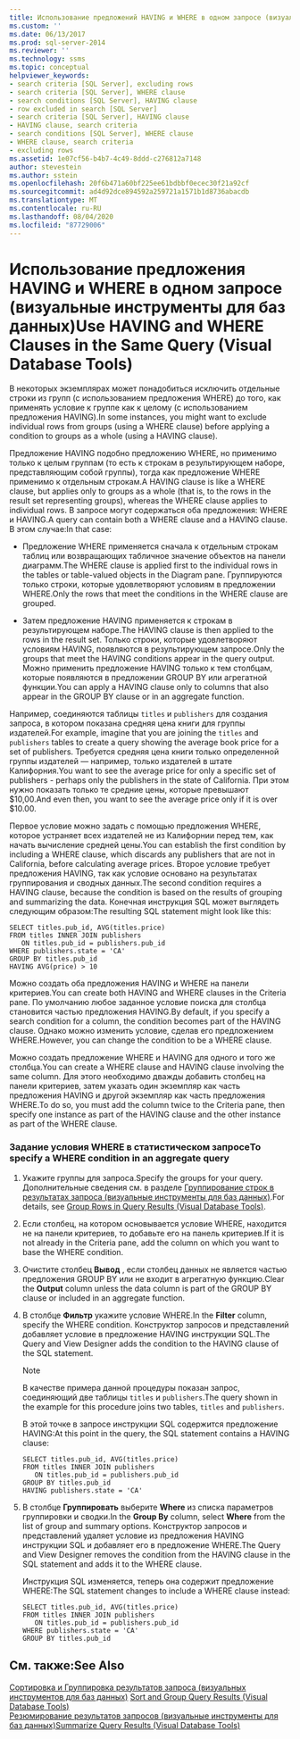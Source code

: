 ```yaml
---
title: Использование предложений HAVING и WHERE в одном запросе (визуальные инструменты для баз данных) | Документация Майкрософт
ms.custom: ''
ms.date: 06/13/2017
ms.prod: sql-server-2014
ms.reviewer: ''
ms.technology: ssms
ms.topic: conceptual
helpviewer_keywords:
- search criteria [SQL Server], excluding rows
- search criteria [SQL Server], WHERE clause
- search conditions [SQL Server], HAVING clause
- row excluded in search [SQL Server]
- search criteria [SQL Server], HAVING clause
- HAVING clause, search criteria
- search conditions [SQL Server], WHERE clause
- WHERE clause, search criteria
- excluding rows
ms.assetid: 1e07cf56-b4b7-4c49-8ddd-c276812a7148
author: stevestein
ms.author: sstein
ms.openlocfilehash: 20f6b471a60bf225ee61bdbbf0ecec30f21a92cf
ms.sourcegitcommit: ad4d92dce894592a259721a1571b1d8736abacdb
ms.translationtype: MT
ms.contentlocale: ru-RU
ms.lasthandoff: 08/04/2020
ms.locfileid: "87729006"
---
```

# <a name="use-having-and-where-clauses-in-the-same-query-visual-database-tools"></a><span data-ttu-id="683e9-102">Использование предложения HAVING и WHERE в одном запросе (визуальные инструменты для баз данных)</span><span class="sxs-lookup"><span data-stu-id="683e9-102">Use HAVING and WHERE Clauses in the Same Query (Visual Database Tools)</span></span>
  <span data-ttu-id="683e9-103">В некоторых экземплярах может понадобиться исключить отдельные строки из групп (с использованием предложения WHERE) до того, как применять условие к группе как к целому (с использованием предложения HAVING).</span><span class="sxs-lookup"><span data-stu-id="683e9-103">In some instances, you might want to exclude individual rows from groups (using a WHERE clause) before applying a condition to groups as a whole (using a HAVING clause).</span></span>  
  
 <span data-ttu-id="683e9-104">Предложение HAVING подобно предложению WHERE, но применимо только к целым группам (то есть к строкам в результирующем наборе, представляющим собой группы), тогда как предложение WHERE применимо к отдельным строкам.</span><span class="sxs-lookup"><span data-stu-id="683e9-104">A HAVING clause is like a WHERE clause, but applies only to groups as a whole (that is, to the rows in the result set representing groups), whereas the WHERE clause applies to individual rows.</span></span> <span data-ttu-id="683e9-105">В запросе могут содержаться оба предложения: WHERE и HAVING.</span><span class="sxs-lookup"><span data-stu-id="683e9-105">A query can contain both a WHERE clause and a HAVING clause.</span></span> <span data-ttu-id="683e9-106">В этом случае:</span><span class="sxs-lookup"><span data-stu-id="683e9-106">In that case:</span></span>  
  
-   <span data-ttu-id="683e9-107">Предложение WHERE применяется сначала к отдельным строкам таблиц или возвращающих табличное значение объектов на панели диаграмм.</span><span class="sxs-lookup"><span data-stu-id="683e9-107">The WHERE clause is applied first to the individual rows in the tables or table-valued objects in the Diagram pane.</span></span> <span data-ttu-id="683e9-108">Группируются только строки, которые удовлетворяют условиям в предложении WHERE.</span><span class="sxs-lookup"><span data-stu-id="683e9-108">Only the rows that meet the conditions in the WHERE clause are grouped.</span></span>  
  
-   <span data-ttu-id="683e9-109">Затем предложение HAVING применяется к строкам в результирующем наборе.</span><span class="sxs-lookup"><span data-stu-id="683e9-109">The HAVING clause is then applied to the rows in the result set.</span></span> <span data-ttu-id="683e9-110">Только строки, которые удовлетворяют условиям HAVING, появляются в результирующем запросе.</span><span class="sxs-lookup"><span data-stu-id="683e9-110">Only the groups that meet the HAVING conditions appear in the query output.</span></span> <span data-ttu-id="683e9-111">Можно применить предложение HAVING только к тем столбцам, которые появляются в предложении GROUP BY или агрегатной функции.</span><span class="sxs-lookup"><span data-stu-id="683e9-111">You can apply a HAVING clause only to columns that also appear in the GROUP BY clause or in an aggregate function.</span></span>  
  
 <span data-ttu-id="683e9-112">Например, соединяются таблицы `titles` и `publishers` для создания запроса, в котором показана средняя цена книги для группы издателей.</span><span class="sxs-lookup"><span data-stu-id="683e9-112">For example, imagine that you are joining the `titles` and `publishers` tables to create a query showing the average book price for a set of publishers.</span></span> <span data-ttu-id="683e9-113">Требуется средняя цена книги только определенной группы издателей — например, только издателей в штате Калифорния.</span><span class="sxs-lookup"><span data-stu-id="683e9-113">You want to see the average price for only a specific set of publishers - perhaps only the publishers in the state of California.</span></span> <span data-ttu-id="683e9-114">При этом нужно показать только те средние цены, которые превышают $10,00.</span><span class="sxs-lookup"><span data-stu-id="683e9-114">And even then, you want to see the average price only if it is over $10.00.</span></span>  
  
 <span data-ttu-id="683e9-115">Первое условие можно задать с помощью предложения WHERE, которое устраняет всех издателей не из Калифорнии перед тем, как начать вычисление средней цены.</span><span class="sxs-lookup"><span data-stu-id="683e9-115">You can establish the first condition by including a WHERE clause, which discards any publishers that are not in California, before calculating average prices.</span></span> <span data-ttu-id="683e9-116">Второе условие требует предложения HAVING, так как условие основано на результатах группирования и сводных данных.</span><span class="sxs-lookup"><span data-stu-id="683e9-116">The second condition requires a HAVING clause, because the condition is based on the results of grouping and summarizing the data.</span></span> <span data-ttu-id="683e9-117">Конечная инструкция SQL может выглядеть следующим образом:</span><span class="sxs-lookup"><span data-stu-id="683e9-117">The resulting SQL statement might look like this:</span></span>  
  
```  
SELECT titles.pub_id, AVG(titles.price)  
FROM titles INNER JOIN publishers  
   ON titles.pub_id = publishers.pub_id  
WHERE publishers.state = 'CA'  
GROUP BY titles.pub_id  
HAVING AVG(price) > 10  
```  
  
 <span data-ttu-id="683e9-118">Можно создать оба предложения HAVING и WHERE на панели критериев.</span><span class="sxs-lookup"><span data-stu-id="683e9-118">You can create both HAVING and WHERE clauses in the Criteria pane.</span></span> <span data-ttu-id="683e9-119">По умолчанию любое заданное условие поиска для столбца становится частью предложения HAVING.</span><span class="sxs-lookup"><span data-stu-id="683e9-119">By default, if you specify a search condition for a column, the condition becomes part of the HAVING clause.</span></span> <span data-ttu-id="683e9-120">Однако можно изменить условие, сделав его предложением WHERE.</span><span class="sxs-lookup"><span data-stu-id="683e9-120">However, you can change the condition to be a WHERE clause.</span></span>  
  
 <span data-ttu-id="683e9-121">Можно создать предложение WHERE и HAVING для одного и того же столбца.</span><span class="sxs-lookup"><span data-stu-id="683e9-121">You can create a WHERE clause and HAVING clause involving the same column.</span></span> <span data-ttu-id="683e9-122">Для этого необходимо дважды добавить столбец на панели критериев, затем указать один экземпляр как часть предложения HAVING и другой экземпляр как часть предложения WHERE.</span><span class="sxs-lookup"><span data-stu-id="683e9-122">To do so, you must add the column twice to the Criteria pane, then specify one instance as part of the HAVING clause and the other instance as part of the WHERE clause.</span></span>  
  
### <a name="to-specify-a-where-condition-in-an-aggregate-query"></a><span data-ttu-id="683e9-123">Задание условия WHERE в статистическом запросе</span><span class="sxs-lookup"><span data-stu-id="683e9-123">To specify a WHERE condition in an aggregate query</span></span>  
  
1.  <span data-ttu-id="683e9-124">Укажите группы для запроса.</span><span class="sxs-lookup"><span data-stu-id="683e9-124">Specify the groups for your query.</span></span> <span data-ttu-id="683e9-125">Дополнительные сведения см. в разделе [Группирование строк в результатах запроса (визуальные инструменты для баз данных)](visual-database-tools.md).</span><span class="sxs-lookup"><span data-stu-id="683e9-125">For details, see [Group Rows in Query Results &#40;Visual Database Tools&#41;](visual-database-tools.md).</span></span>  
  
2.  <span data-ttu-id="683e9-126">Если столбец, на котором основывается условие WHERE, находится не на панели критериев, то добавьте его на панель критериев.</span><span class="sxs-lookup"><span data-stu-id="683e9-126">If it is not already in the Criteria pane, add the column on which you want to base the WHERE condition.</span></span>  
  
3.  <span data-ttu-id="683e9-127">Очистите столбец **Вывод** , если столбец данных не является частью предложения GROUP BY или не входит в агрегатную функцию.</span><span class="sxs-lookup"><span data-stu-id="683e9-127">Clear the **Output** column unless the data column is part of the GROUP BY clause or included in an aggregate function.</span></span>  
  
4.  <span data-ttu-id="683e9-128">В столбце **Фильтр** укажите условие WHERE.</span><span class="sxs-lookup"><span data-stu-id="683e9-128">In the **Filter** column, specify the WHERE condition.</span></span> <span data-ttu-id="683e9-129">Конструктор запросов и представлений добавляет условие в предложение HAVING инструкции SQL.</span><span class="sxs-lookup"><span data-stu-id="683e9-129">The Query and View Designer adds the condition to the HAVING clause of the SQL statement.</span></span>  
  
    > [!NOTE]  
    >  <span data-ttu-id="683e9-130">В качестве примера данной процедуры показан запрос, соединяющий две таблицы `titles` и `publishers`.</span><span class="sxs-lookup"><span data-stu-id="683e9-130">The query shown in the example for this procedure joins two tables, `titles` and `publishers`.</span></span>  
  
     <span data-ttu-id="683e9-131">В этой точке в запросе инструкции SQL содержится предложение HAVING:</span><span class="sxs-lookup"><span data-stu-id="683e9-131">At this point in the query, the SQL statement contains a HAVING clause:</span></span>  
  
    ```  
    SELECT titles.pub_id, AVG(titles.price)  
    FROM titles INNER JOIN publishers   
       ON titles.pub_id = publishers.pub_id  
    GROUP BY titles.pub_id  
    HAVING publishers.state = 'CA'  
    ```  
  
5.  <span data-ttu-id="683e9-132">В столбце **Группировать** выберите **Where** из списка параметров группировки и сводки.</span><span class="sxs-lookup"><span data-stu-id="683e9-132">In the **Group By** column, select **Where** from the list of group and summary options.</span></span> <span data-ttu-id="683e9-133">Конструктор запросов и представлений удаляет условие из предложения HAVING инструкции SQL и добавляет его в предложение WHERE.</span><span class="sxs-lookup"><span data-stu-id="683e9-133">The Query and View Designer removes the condition from the HAVING clause in the SQL statement and adds it to the WHERE clause.</span></span>  
  
     <span data-ttu-id="683e9-134">Инструкция SQL изменяется, теперь она содержит предложение WHERE:</span><span class="sxs-lookup"><span data-stu-id="683e9-134">The SQL statement changes to include a WHERE clause instead:</span></span>  
  
    ```  
    SELECT titles.pub_id, AVG(titles.price)  
    FROM titles INNER JOIN publishers   
       ON titles.pub_id = publishers.pub_id  
    WHERE publishers.state = 'CA'  
    GROUP BY titles.pub_id  
    ```  
  
## <a name="see-also"></a><span data-ttu-id="683e9-135">См. также:</span><span class="sxs-lookup"><span data-stu-id="683e9-135">See Also</span></span>  
 <span data-ttu-id="683e9-136">[Сортировка и Группировка результатов запроса &#40;визуальных инструментов для баз данных&#41;](sort-and-group-query-results-visual-database-tools.md) </span><span class="sxs-lookup"><span data-stu-id="683e9-136">[Sort and Group Query Results &#40;Visual Database Tools&#41;](sort-and-group-query-results-visual-database-tools.md) </span></span>  
 [<span data-ttu-id="683e9-137">Резюмирование результатов запросов (визуальные инструменты для баз данных)</span><span class="sxs-lookup"><span data-stu-id="683e9-137">Summarize Query Results &#40;Visual Database Tools&#41;</span></span>](summarize-query-results-visual-database-tools.md)  
  
  
